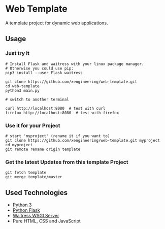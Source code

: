 

# Web Template

A template project for dynamic web applications.


## Usage

### Just try it
```
# Install Flask and waitress with your linux package manager.
# Otherwise you could use pip:
pip3 install --user Flask waitress

git clone https://github.com/xengineering/web-template.git
cd web-template
python3 main.py

# switch to another terminal

curl http://localhost:8080  # test with curl
firefox http://localhost:8080  # test with firefox
```

### Use it for your Project
```
# start 'myproject' (rename it if you want to)
git clone https://github.com/xengineering/web-template.git myproject
cd myproject
git remote rename origin template
```

### Get the latest Updates from this template Project
```
git fetch template
git merge template/master
```


## Used Technologies

- [Python 3](https://www.python.org/)
- [Python Flask](https://palletsprojects.com/p/flask/)
- [Waitress WSGI Server](https://github.com/Pylons/waitress)
- Pure HTML, CSS and JavaScript
